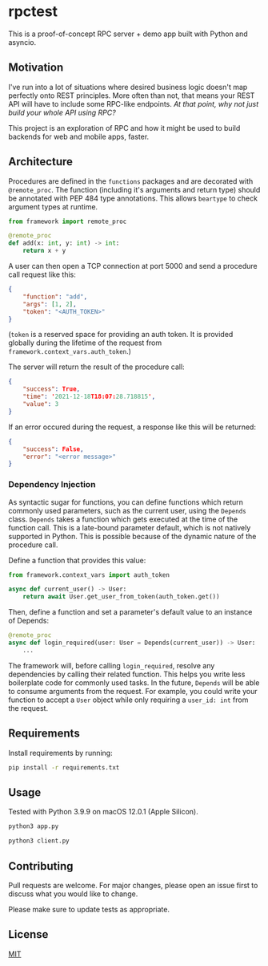# rpctest

This is a proof-of-concept RPC server + demo app built with Python and asyncio. 

## Motivation

I've run into a lot of situations where desired business logic doesn't map perfectly onto REST principles.
More often than not, that means your REST API will have to include some RPC-like endpoints. _At that point, why
not just build your whole API using RPC?_

This project is an exploration of RPC and how it might be used to build backends for web and mobile apps, faster.

## Architecture 

Procedures are defined in the `functions` packages and are decorated with `@remote_proc`. The function (including it's arguments and 
return type) should be annotated with PEP 484 type annotations. This allows `beartype` to check argument types at runtime.

```python
from framework import remote_proc

@remote_proc
def add(x: int, y: int) -> int:
    return x + y
```

A user can then open a TCP connection at port 5000 and send a procedure call request like this:

```json
{
    "function": "add",
    "args": [1, 2],
    "token": "<AUTH_TOKEN>"
}
```

(`token` is a reserved space for providing an auth token. It is provided globally during the lifetime of the request
from `framework.context_vars.auth_token`.)

The server will return the result of the procedure call:

```json
{
    "success": True,
    "time": '2021-12-18T18:07:28.718815', 
    "value": 3
}
```

If an error occured during the request, a response like this will be returned:

```json
{
    "success": False,
    "error": "<error message>"
}
```

### Dependency Injection

As syntactic sugar for functions, you can define functions which return commonly used parameters, such as the current user, using 
the `Depends` class. `Depends` takes a function which gets executed at the time of the function call. This is a late-bound parameter
default, which is not natively supported in Python. This is possible because of the dynamic nature of the procedure call.

Define a function that provides this value:

```python
from framework.context_vars import auth_token 

async def current_user() -> User:
    return await User.get_user_from_token(auth_token.get())
```

Then, define a function and set a parameter's default value to an instance of Depends:

```python
@remote_proc
async def login_required(user: User = Depends(current_user)) -> User:
    ...
```

The framework will, before calling `login_required`, resolve any dependencies by calling their related function.
This helps you write less boilerplate code for commonly used tasks. In the future, `Depends` will be able to consume
arguments from the request. For example, you could write your function to accept a `User` object while only requiring a
`user_id: int` from the request.

## Requirements

Install requirements by running:

```bash
pip install -r requirements.txt
```

## Usage

Tested with Python 3.9.9 on macOS 12.0.1 (Apple Silicon).

```bash
python3 app.py
```

```bash
python3 client.py
```

## Contributing
Pull requests are welcome. For major changes, please open an issue first to discuss what you would like to change.

Please make sure to update tests as appropriate.

## License
[MIT](https://choosealicense.com/licenses/mit/)